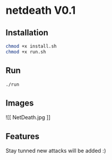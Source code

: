 # netdeath V0.1
## Installation
```bash
chmod +x install.sh
chmod +x run.sh
```
## Run
```bash
./run
```
## Images
![[ NetDeath.jpg ]]
## Features
Stay tunned new attacks will be added :)
